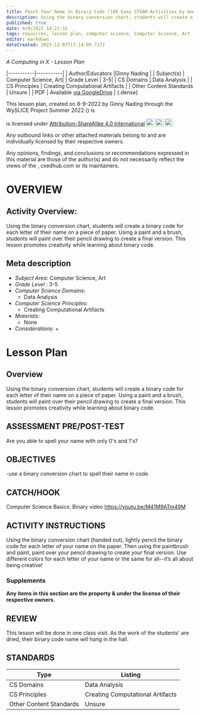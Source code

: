 ```yaml
---
title: Paint Your Name in Binary Code (100 Easy STEAM Activities by Andrea Scalzo Yi)
description: Using the binary conversion chart, students will create a binary code for each letter of their name on a piece of paper. Using a paint and a brush, students will paint over their pencil drawing to create a final version. This lesson promotes creativity while learning about binary code.
published: true
date: 8/9/2022 14:21:32
tags: resources, lesson plan, computer science, Computer Science, Art 
editor: markdown
dateCreated: 2023-12-07T17:14:09.717Z
---
```

*A Computing in X - Lesson Plan*

|-----------|-----------|
| Author/Educators |Ginny Nading |
| Subject(s) | Computer Science, Art|
| Grade Level | 3-5|
| CS Domains | Data Analysis |
| CS Principles | Creating Computational Artifacts |
| Other Content Standards | Unsure | 
| PDF | Available [via GoogleDrive]() |
{.dense}






This lesson plan, created on 8-9-2022 by Ginny Nading through the  WySLICE Project Summer 2022 () is  <p xmlns:cc="http://creativecommons.org/ns#" >  is licensed under <a href="http://creativecommons.org/licenses/by-sa/4.0/?ref=chooser-v1" target="_blank" rel="license noopener noreferrer" style="display:inline-block;">Attribution-ShareAlike 4.0 International<img style="height:22px!important;margin-left:3px;vertical-align:text-bottom;" src="https://mirrors.creativecommons.org/presskit/icons/cc.svg?ref=chooser-v1"><img style="height:22px!important;margin-left:3px;vertical-align:text-bottom;" src="https://mirrors.creativecommons.org/presskit/icons/by.svg?ref=chooser-v1"><img style="height:22px!important;margin-left:3px;vertical-align:text-bottom;" src="https://mirrors.creativecommons.org/presskit/icons/sa.svg?ref=chooser-v1"></a></p>


Any outbound links or other attached materials belong to and are individually licensed by their respective owners. 


Any opinions, findings, and conclusions or recommendations expressed in this material are those of the author(s) and do not necessarily reflect the views of the , cxedhub.com or its maintainers.


# OVERVIEW
## Activity Overview:  
Using the binary conversion chart, students will create a binary code for each letter of their name on a piece of paper. Using a paint and a brush, students will paint over their pencil drawing to create a final version. This lesson promotes creativity while learning about binary code.
## Meta description
+ *Subject Area:* Computer Science, Art 
+ *Grade Level :* 3-5 
+ *Computer Science Domains:*
   + Data Analysis
+ *Computer Science Principles:*
   + Creating Computational Artifacts
+ *Materials:* 
   + None
+ *Considerations:*
   + 


# Lesson Plan
## Overview
Using the binary conversion chart, students will create a binary code for each letter of their name on a piece of paper. Using a paint and a brush, students will paint over their pencil drawing to create a final version. This lesson promotes creativity while learning about binary code.
## ASSESSMENT PRE/POST-TEST
Are you able to spell your name with only 0's and 1's?
## OBJECTIVES
-use a binary conversion chart to spell their name in code.


## CATCH/HOOK
Computer Science Basics: Binary video https://youtu.be/M41M9ATm49M


## ACTIVITY INSTRUCTIONS
Using the binary conversion chart (handed out), lightly pencil the binary code for each letter of your name on the paper. Then using the paintbrush and paint, paint over your pencil drawing to create your final version. Use different colors for each letter of your name or the same for all--it’s all about being creative!


### Supplements
**Any items in this section are the property & under the license of their respective owners.**






## REVIEW
This lesson will be done in one class visit. As the work of the students' are dried, their binary code name will hang in the hall.
## STANDARDS        
| Type | Listing | 
|-----------|-----------|
| CS Domains  | Data Analysis|
| CS Principles   | Creating Computational Artifacts|
| Other Content Standards | Unsure  |